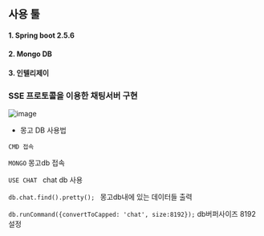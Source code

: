 
## 사용 툴
#### 1. Spring boot 2.5.6
#### 2. Mongo DB
#### 3. 인텔리제이

### SSE 프로토콜을 이용한 채팅서버 구현
![image](https://user-images.githubusercontent.com/57785267/142211705-b021c8e5-0a34-4b6b-9e34-10d620548e7d.png)

* 몽고 DB 사용법

`CMD 접속`

`
MONGO
`
몽고db 접속

`USE CHAT
`
chat db 사용 

`db.chat.find().pretty();
`
몽고db내에 있는 데이터들 출력

`db.runCommand({convertToCapped: 'chat', size:8192});`
db버퍼사이즈 8192 설정
